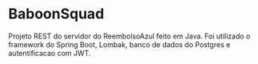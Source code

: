 # BaboonSquad

Projeto REST do servidor do ReembolsoAzul feito em Java. Foi utilizado o framework do Spring Boot, Lombak, banco de dados do Postgres e autentificacao com JWT.
